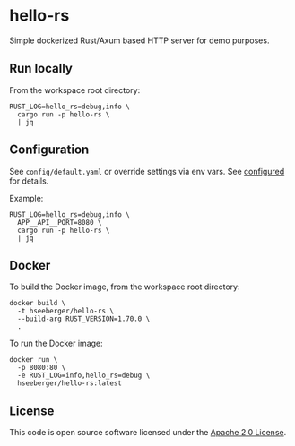 # hello-rs

Simple dockerized Rust/Axum based HTTP server for demo purposes.

## Run locally

From the workspace root directory:

```
RUST_LOG=hello_rs=debug,info \
  cargo run -p hello-rs \
  | jq
```

## Configuration

See `config/default.yaml` or override settings via env vars. See
[configured](https://github.com/hseeberger/configured) for details.

Example:

```
RUST_LOG=hello_rs=debug,info \
  APP__API__PORT=8080 \
  cargo run -p hello-rs \
  | jq
```

## Docker

To build the Docker image, from the workspace root directory:

```
docker build \
  -t hseeberger/hello-rs \
  --build-arg RUST_VERSION=1.70.0 \
  .
```

To run the Docker image:

```
docker run \
  -p 8080:80 \
  -e RUST_LOG=info,hello_rs=debug \
  hseeberger/hello-rs:latest
```

## License ##

This code is open source software licensed under the [Apache 2.0 License](http://www.apache.org/licenses/LICENSE-2.0.html).
